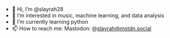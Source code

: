- 👋 Hi, I’m @slayrah28
- 👀 I’m interested in music, machine learning, and data analysis
- 🌱 I’m currently learning python
- 📫 How to reach me:
Mastodon: @slayrah@mstdn.social

